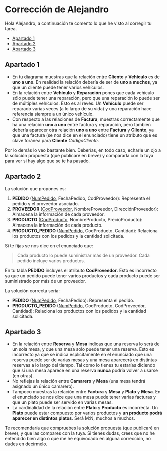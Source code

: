 # Corrección de Alejandro

Hola Alejandro, a continuación te comento lo que he visto al corregir tu tarea.

<!-- toc -->

- [Apartado 1](#apartado-1)
- [Apartado 2](#apartado-2)
- [Apartado 3](#apartado-3)

<!-- tocstop -->

## Apartado 1

- En tu diagrama muestras que la relación entre **Cliente** y **Vehículo** es de **uno a uno**. En realidad la relación debería de ser de **uno a muchos**, ya que un cliente puede tener varios vehículos.
- En la relación entre **Vehículo** y **Reparación** pones que cada vehículo sólo puede tener una reparación, pero que una reparación lo puede ser de múltiples vehículos. Esto es al revés. Un **Vehículo** puede ser reparado varias veces (a lo largo de su vida) y una reparación hace referencia siempre a un único vehículo.
- Con respecto a las relaciones de **Factura**, muestras correctamente que ha una relación **uno a uno** entre factura y reparación, pero también debería aparecer otra relación  **uno a uno** entre **Factura** y **Cliente**, ya que una factura (se nos dice en el enunciado) tiene un atributo que es clave foránea para **Cliente** _CodigoCliente_.

Por lo demás lo veo bastante bien. Deberías, en todo caso, echarle un ojo a la solución propuesta (que publicaré en breve) y compararla con la tuya para ver si hay algo que se te ha pasado.

## Apartado 2

La solución que propones es:

1. **PEDIDO** (<ins>NumPedido</ins>, FechaPedido, CodProveedor): Representa el pedido y el proveedor asociado.
2. **PROVEEDOR** (<ins>CodProveedor</ins>, NombreProveedor, DirecciónProveedor): Almacena la información de cada proveedor.
3. **PRODUCTO** (<ins>CodProducto</ins>, NombreProducto, PrecioProducto): Almacena la información de cada producto.
4. **PRODUCTO_PEDIDO** (<ins>NumPedido</ins>, CodProducto, Cantidad): Relaciona los productos con los pedidos y la cantidad solicitada.

Si te fijas se nos dice en el enunciado que:

> Cada producto lo puede suministrar más de un proveedor.
> Cada pedido incluye varios productos.

En tu tabla **PEDIDO** incluyes el atributo **CodProveedor**. Esto es incorrecto ya que un pedido puede tener varios productos y cada producto puede ser suministrado por más de un proveedor.

La solución correcta sería:

- **PEDIDO** (<ins>NumPedido</ins>, FechaPedido): Representa el pedido.
- **PRODUCTO_PEDIDO** (<ins>NumPedido</ins>, CodProducto, CodProveedor, Cantidad): Relaciona los productos con los pedidos y la cantidad solicitada.

## Apartado 3

- En la relación entre **Reserva** y **Mesa** indicas que una reserva lo será de un sola mesa, y que una mesa solo puede tener una reserva. Esto es incorrecto ya que se indica esplícitamente en el enunciado que una reserva puede ser de varias mesas y una mesa aparecerá en distintas reservas a lo largo del tiempo. Tal como lo tienes tu estarías diciendo que si una mesa aparece en una reserva **nunca** podría volver a usarse (en otras).
- No reflejas la relación entre **Camarero** y **Mesa** (una mesa tendrá asignado un único camarero).
- Tampoco muestras la relación entre **Factura** y **Mesa** y **Plato** y **Mesa**. En el enunciado se nos dice que una mesa puede tener varias facturas y que un plato puede ser servido en varias mesas.
- La cardinalidad de la relación entre **Plato** y **Producto** es incorrecta. Un **Plato** puede estar compuesto por varios productos y **un producto podrá aparecer en distintos platos**. Será M:N, muchos a muchos.

Te recomendaría que compruebes la solución propuesta (que publicaré en breve), y que las compares con la tuya. Si tienes dudas, crees que no he entendido bien algo o que me he equivocado en alguna corrección, no dudes en decírmelo.
